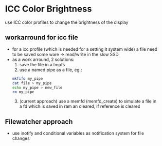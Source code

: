 # ICC Color Brightness
use ICC color profiles to change the brightness of the display

## workarround for icc file
- for a icc profile (which is needed for a setting it system wide) a file need to be saved some ware -> read/write in the slow SSD 
- as a work arround, 2 solutions:
    1. save the file in a tmpfs
    2. use a named pipe as a file, eg.:
    ```bash
    mkfifo my_pipe
    cat file > my_pipe
    echo my_pipe > new_file
    rm my_pipe
    ```
    3. (current approach) use a memfd (memfd_create) to simulate a file in a fd which is saved in ram an cleared, if reference is cleared

## Filewatcher approach
-   use inotify and conditional variables as notification system for file changes

